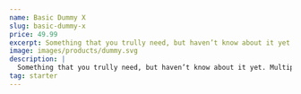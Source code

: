 ```yaml
---
name: Basic Dummy X
slug: basic-dummy-x
price: 49.99
excerpt: Something that you trully need, but haven’t know about it yet
image: images/products/dummy.svg
description: |
  Something that you trully need, but haven’t know about it yet. Multiple winner of Community Awarads.
tag: starter
---
```

